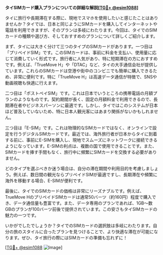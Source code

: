 **タイSIMカード購入プランについての詳細な解説[[TG💪+ @esim1088](https://t.me/s/esim1088)]**

タイに旅行や長期滞在する際に、現地でスマホを使用したいと感じたことはありませんか？タイでは、日本と同じようにSIMカードを購入してインターネットや電話を利用できますが、そのプランは多岐にわたります。今回は、タイでのSIMカードの種類や選び方、そしておすすめのプランについて詳しくご紹介します。

まず、タイには大きく分けて三つのタイプのSIMカードがあります。一つ目は「プリペイドSIM」です。このSIMカードは、事前に料金を支払い、使用量に応じて消費していく形式です。旅行者に人気があり、特に短期滞在の方におすすめです。例えば、「TrueMove H」や「DTAC」など、タイの大手通信会社が提供しています。これらのSIMカードは空港や街中のコンビニでも簡単に購入できるため、非常に便利です。特に「TrueMove H」は高速データ通信が特徴で、SNSや動画視聴も快適に行えます。

二つ目は「ポストペイSIM」です。これは日本でいうところの携帯電話の月額プランのようなものです。契約期間が長く、固定の月額料金で利用できるので、長期滞在者やビジネスパーソンに最適です。しかし、タイではこのシステムが日本ほど普及していないため、特に日本人観光客にはあまり関係がないかもしれません。

三つ目は「E-SIM」です。これは物理的なSIMカードではなく、オンラインで設定を行うデジタルSIMカードです。最近では、海外旅行者が日本からタイに到着する前に、事前にE-SIMを購入し、現地でスムーズにネットワークに接続できるようになっています。E-SIMの利点は、複数の国で使用できることです。また、SIMカードを挿す手間もなく、旅行中に頻繁にSIMカードを交換する必要がありません。

どのタイプを選ぶべきか迷う場合は、自分の滞在期間や利用目的を考慮しましょう。例えば、数日間の観光ならプリペイドSIMが最適ですし、長期滞在や頻繁に海外を移動する場合、E-SIMが便利です。

最後に、タイでのSIMカードの価格は非常にリーズナブルです。例えば、TrueMove HのプリペイドSIMカードは通常50バーツ（約160円）程度で購入でき、データ通信量も豊富です。また、データ専用のプランであれば、1GB～数GBのプランが100バーツ前後で提供されています。この安さもタイSIMカードの魅力の一つです。

いかがでしたでしょうか？タイでのSIMカードの選択肢は多岐にわたります。自分の旅のスタイルに合ったプランを見つけることで、より快適な滞在が可能になります。ぜひ、タイ旅行の際にはSIMカードの準備も忘れずに！

[[TG💪+ @esim1088](https://t.me/s/esim1088) ![Image](https://i.postimg.cc/Y0z9fWf4/image.png)]